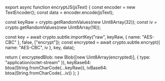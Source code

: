 export async function encryptJS(jsText) {
  const encoder = new TextEncoder();
  const data = encoder.encode(jsText);

  const keyRaw = crypto.getRandomValues(new Uint8Array(32));
  const iv = crypto.getRandomValues(new Uint8Array(16));

  const key = await crypto.subtle.importKey("raw", keyRaw, { name: "AES-CBC" }, false, ["encrypt"]);
  const encrypted = await crypto.subtle.encrypt({ name: "AES-CBC", iv }, key, data);

  return {
    encryptedBlob: new Blob([new Uint8Array(encrypted)], { type: "application/octet-stream" }),
    keyBase64: btoa(String.fromCharCode(...keyRaw)),
    ivBase64: btoa(String.fromCharCode(...iv))
  };
}
